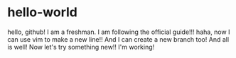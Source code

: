 # hello-world
hello, github! I am a freshman.
I am following the official guide!!!
haha, now I can use vim to make a new line!!
And I can create a new branch too!
And all is well!
Now let's try something new!!
I'm working!
